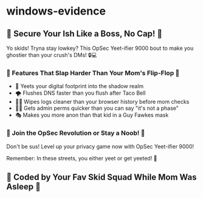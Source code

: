 # windows-evidence

## 🌟 Secure Your Ish Like a Boss, No Cap! 🌟

Yo skids! Tryna stay lowkey? This OpSec Yeet-ifier 9000 bout to make you ghostier than your crush's DMs! 🔒💻

### 🚀 Features That Slap Harder Than Your Mom's Flip-Flop 🤯

- 🧹 Yeets your digital footprint into the shadow realm
- 🌪️ Flushes DNS faster than you flush after Taco Bell
- 🕵️‍♂️ Wipes logs cleaner than your browser history before mom checks
- 🦸‍♀️ Gets admin perms quicker than you can say "it's not a phase"
- 🎭 Makes you more anon than that kid in a Guy Fawkes mask

### 🎉 Join the OpSec Revolution or Stay a Noob! 🎉

Don't be sus! Level up your privacy game now with OpSec Yeet-ifier 9000! 

Remember: In these streets, you either yeet or get yeeted! 😤

## 😤 Coded by Your Fav Skid Squad While Mom Was Asleep 🦄

